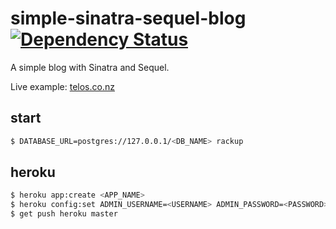 simple-sinatra-sequel-blog [![Dependency Status](https://gemnasium.com/jamesmoriarty/simple-sinatra-sequel-blog.png)](https://gemnasium.com/jamesmoriarty/simple-sinatra-sequel-blog)
==========================

A simple blog with Sinatra and Sequel. 

Live example: [telos.co.nz](http://telos.co.nz/)

start
-----
```bash
$ DATABASE_URL=postgres://127.0.0.1/<DB_NAME> rackup
```

heroku
------
```bash
$ heroku app:create <APP_NAME>
$ heroku config:set ADMIN_USERNAME=<USERNAME> ADMIN_PASSWORD=<PASSWORD>
$ get push heroku master
```
